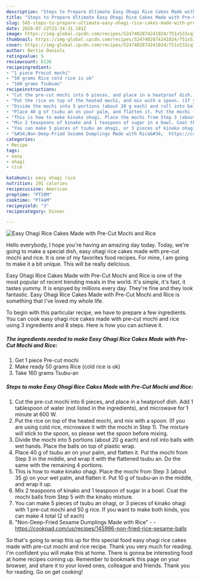 ```yaml
---
description: "Steps to Prepare Ultimate Easy Ohagi Rice Cakes Made with Pre-Cut Mochi and Rice"
title: "Steps to Prepare Ultimate Easy Ohagi Rice Cakes Made with Pre-Cut Mochi and Rice"
slug: 545-steps-to-prepare-ultimate-easy-ohagi-rice-cakes-made-with-pre-cut-mochi-and-rice
date: 2020-07-22T23:34:31.181Z
image: https://img-global.cpcdn.com/recipes/5247402874241024/751x532cq70/easy-ohagi-rice-cakes-made-with-pre-cut-mochi-and-rice-recipe-main-photo.jpg
thumbnail: https://img-global.cpcdn.com/recipes/5247402874241024/751x532cq70/easy-ohagi-rice-cakes-made-with-pre-cut-mochi-and-rice-recipe-main-photo.jpg
cover: https://img-global.cpcdn.com/recipes/5247402874241024/751x532cq70/easy-ohagi-rice-cakes-made-with-pre-cut-mochi-and-rice-recipe-main-photo.jpg
author: Bertie Daniels
ratingvalue: 5
reviewcount: 6126
recipeingredient:
- "1 piece Precut mochi"
- "50 grams Rice cold rice is ok"
- "160 grams Tsubuan"
recipeinstructions:
- "Cut the pre-cut mochi into 6 pieces, and place in a heatproof dish. Add 1 tablespoon of water (not listed in the ingredients), and microwave for 1 minute at 600 W."
- "Put the rice on top of the heated mochi, and mix with a spoon. (If you are using cold rice, microwave it with the mochi in Step 1). The mixture will stick to the spoon, so please wet the spoon before mixing."
- "Divide the mochi into 5 portions (about 20 g each) and roll into balls with wet hands. Place the balls on top of plastic wrap."
- "Place 40 g of tsubu an on your palm, and flatten it. Put the mochi from Step 3 in the middle, and wrap it with the flattened tsubu an. Do the same with the remaining 4 portions."
- "This is how to make kinako ohagi. Place the mochi from Step 3 (about 35 g) on your wet palm, and flatten it. Put 10 g of tsubu-an in the middle, and wrap it up."
- "Mix 2 teaspoons of kinako and 1 teaspoon of sugar in a bowl. Coat the mochi balls from Step 5 with the kinako mixture."
- "You can make 5 pieces of tsubu an ohagi, or 3 pieces of kinako ohagi with 1 pre-cut mochi and 50 g rice. If you want to make both kinds, you can make 4 total (2 of each)"
- "&#34;Non-Deep-Fried Sesame Dumplings Made with Rice&#34;  https://cookpad.com/us/recipes/145996-non-fried-rice-sesame-balls"
categories:
- Recipe
tags:
- easy
- ohagi
- rice

katakunci: easy ohagi rice 
nutrition: 291 calories
recipecuisine: American
preptime: "PT28M"
cooktime: "PT44M"
recipeyield: "3"
recipecategory: Dinner

---
```



![Easy Ohagi Rice Cakes Made with Pre-Cut Mochi and Rice](https://img-global.cpcdn.com/recipes/5247402874241024/751x532cq70/easy-ohagi-rice-cakes-made-with-pre-cut-mochi-and-rice-recipe-main-photo.jpg)

Hello everybody, I hope you're having an amazing day today. Today, we're going to make a special dish, easy ohagi rice cakes made with pre-cut mochi and rice. It is one of my favorites food recipes. For mine, I am going to make it a bit unique. This will be really delicious.



Easy Ohagi Rice Cakes Made with Pre-Cut Mochi and Rice is one of the most popular of recent trending meals in the world. It's simple, it's fast, it tastes yummy. It is enjoyed by millions every day. They're fine and they look fantastic. Easy Ohagi Rice Cakes Made with Pre-Cut Mochi and Rice is something that I've loved my whole life.


To begin with this particular recipe, we have to prepare a few ingredients. You can cook easy ohagi rice cakes made with pre-cut mochi and rice using 3 ingredients and 8 steps. Here is how you can achieve it.

<!--inarticleads1-->

##### The ingredients needed to make Easy Ohagi Rice Cakes Made with Pre-Cut Mochi and Rice:

1. Get 1 piece Pre-cut mochi
1. Make ready 50 grams Rice (cold rice is ok)
1. Take 160 grams Tsubu-an




<!--inarticleads2-->

##### Steps to make Easy Ohagi Rice Cakes Made with Pre-Cut Mochi and Rice:

1. Cut the pre-cut mochi into 6 pieces, and place in a heatproof dish. Add 1 tablespoon of water (not listed in the ingredients), and microwave for 1 minute at 600 W.
1. Put the rice on top of the heated mochi, and mix with a spoon. (If you are using cold rice, microwave it with the mochi in Step 1). The mixture will stick to the spoon, so please wet the spoon before mixing.
1. Divide the mochi into 5 portions (about 20 g each) and roll into balls with wet hands. Place the balls on top of plastic wrap.
1. Place 40 g of tsubu an on your palm, and flatten it. Put the mochi from Step 3 in the middle, and wrap it with the flattened tsubu an. Do the same with the remaining 4 portions.
1. This is how to make kinako ohagi. Place the mochi from Step 3 (about 35 g) on your wet palm, and flatten it. Put 10 g of tsubu-an in the middle, and wrap it up.
1. Mix 2 teaspoons of kinako and 1 teaspoon of sugar in a bowl. Coat the mochi balls from Step 5 with the kinako mixture.
1. You can make 5 pieces of tsubu an ohagi, or 3 pieces of kinako ohagi with 1 pre-cut mochi and 50 g rice. If you want to make both kinds, you can make 4 total (2 of each)
1. &#34;Non-Deep-Fried Sesame Dumplings Made with Rice&#34; -  - https://cookpad.com/us/recipes/145996-non-fried-rice-sesame-balls




So that's going to wrap this up for this special food easy ohagi rice cakes made with pre-cut mochi and rice recipe. Thank you very much for reading. I'm confident you will make this at home. There is gonna be interesting food at home recipes coming up. Remember to bookmark this page on your browser, and share it to your loved ones, colleague and friends. Thank you for reading. Go on get cooking!
